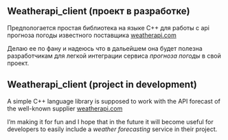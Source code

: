 ## Weatherapi_client (проект в разработке)

Предпологается простая библиотека на языке С++ для работы c api прогноза погоды известного поставщика [weatherapi.com](https://www.weatherapi.com)

Делаю ее по фану и надеюсь что в дальейшем она будет полезна разработчикам для легкой интеграции сервиса <i>прогноза погоды</i> в свой проект.

## Weatherapi_client (project in development)

A simple C++ language library is supposed to work with the API forecast of the well-known supplier [weatherapi.com](https://www.weatherapi.com)

I’m making it for fun and I hope that in the future it will become useful for developers to easily include a <i>weather forecasting</i> service in their project.

<!-- <u>Зависимости:</u>
- <b>openssl</b>
- <b>crypto</b>

для запросов использовал простенькую библиотеку [<b><i>httplib.h</i></b>](https://github.com/yhirose/cpp-httplib) состаящую из одного заголовочного файла, кторый лежит тут же в каталоге <i><u>src</i></u>.

## Сборка
Сборка на примере приложения <b>console_weather_*</b> исходный код лежит в папке в папке concole_weather_app, а сама сборка в <i><u>concole_weather_app/bin</i></u> <br>

Пример (подрузамевается что вы находитесь в каталоге concole_weather_app):<br>
`g++ -std=c++11 console_weather.cc -o console_weather_app -lssl -lcrypto` -->
